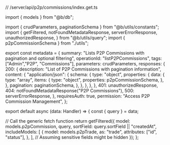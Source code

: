 // /server/api/p2p/commissions/index.get.ts

import { models } from "@b/db";

import { crudParameters, paginationSchema } from "@b/utils/constants";
import {
  getFiltered,
  notFoundMetadataResponse,
  serverErrorResponse,
  unauthorizedResponse,
} from "@b/utils/query";
import { p2pCommissionSchema } from "./utils";

export const metadata = {
  summary: "Lists P2P Commissions with pagination and optional filtering",
  operationId: "listP2PCommissions",
  tags: ["Admin","P2P", "Commissions"],
  parameters: crudParameters,
  responses: {
    200: {
      description: "List of P2P Commissions with pagination information",
      content: {
        "application/json": {
          schema: {
            type: "object",
            properties: {
              data: {
                type: "array",
                items: {
                  type: "object",
                  properties: p2pCommissionSchema,
                },
              },
              pagination: paginationSchema,
            },
          },
        },
      },
    },
    401: unauthorizedResponse,
    404: notFoundMetadataResponse("P2P Commissions"),
    500: serverErrorResponse,
  },
  requiresAuth: true,
  permission: "Access P2P Commission Management",
};

export default async (data: Handler) => {
  const { query } = data;

  // Call the generic fetch function
  return getFiltered({
    model: models.p2pCommission,
    query,
    sortField: query.sortField || "createdAt",
    includeModels: [
      {
        model: models.p2pTrade,
        as: "trade",
        attributes: ["id", "status"],
      },
    ],
    // Assuming sensitive fields might be hidden
  });
};
